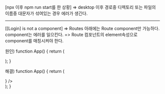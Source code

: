 [npx 이후 npm run start를 한 상황]
=> desktop 이후 경로중 디렉토리 또는 파일의 이름중 대문자가 섞여있는 경우 에러가 생긴다.

---

[[Login] is not a <Route> component]
=> Routes 아래에는 Route component만 가능하다. <Login/> component는 에러를 일으킨다.
=> Route 컴포넌트의 element속성으로 component를 매칭시켜야 한다.

원인)
function App() {
return (
<div className="App">
<Router>
<Routes>
<Route path="/">
<Login />
</Route>
</Routes>
</Router>
</div>
);
}

해결)
function App() {
return (
<div className="App">
<Router>
<Routes>
<Route path="/" element={<Login />} />
</Routes>
</Router>
</div>
);
}
